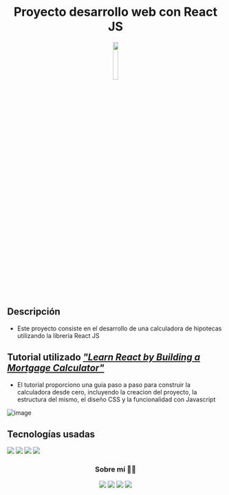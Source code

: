 <h1 align="center">Proyecto desarrollo web con React JS</h1>
<div align="center">
  <a><img src="https://img.shields.io/badge/Estado%3A-Terminado-success" width="15%"></a>
</div>

<h2>Descripción</h2>

- Este proyecto consiste en el desarrollo de una calculadora de hipotecas utilizando la librería React JS

<h2>Tutorial utilizado <em><a href="https://www.freecodecamp.org/news/react-mortgage-calculator-tutorial-for-beginners/">"Learn React by Building a Mortgage Calculator"</a></em></h2>

- El tutorial proporciono una guia paso a paso para construir la calculadora desde cero, incluyendo la creacion del proyecto, la estructura del mismo, el diseño CSS y la funcionalidad con Javascript

![image](https://github.com/D4vc-198/calculadora_hipoteca/assets/69604964/ed101ff0-5ebd-43fe-b13a-5ebe2d77a5e5)


<h2>Tecnologías usadas</h2>

<img src="https://img.shields.io/badge/HTML5-E34F26?style=for-the-badge&logo=html5&logoColor=white">&nbsp;<img src="https://img.shields.io/badge/CSS3-1572B6?style=for-the-badge&logo=css3&logoColor=white">&nbsp;<img src="https://img.shields.io/badge/JavaScript-323330?style=for-the-badge&logo=javascript&logoColor=F7DF1E">&nbsp;<img src="https://img.shields.io/badge/React-20232A?style=for-the-badge&logo=react&logoColor=61DAFB">

<h3 align="center">Sobre mí 👨‍💻</h3>
<p align="center"><a href="https://www.facebook.com/D4vc198/"><img src="https://img.shields.io/badge/Facebook-1877F2?style=for-the-badge&logo=facebook&logoColor=white"></a>&nbsp;<a href="https://www.linkedin.com/in/diego-a-valdez-a4405a213/"><img src="https://img.shields.io/badge/LinkedIn-0077B5?style=for-the-badge&logo=linkedin&logoColor=white"></a>&nbsp;<a href="https://github.com/d4vc-198"><img src="https://img.shields.io/badge/GitHub-100000?style=for-the-badge&logo=github&logoColor=white"></a>&nbsp;<a href="https://play.google.com/store/apps/developer?id=Diego+A.+Valdez&hl=es_MX"><img src="https://img.shields.io/badge/Google_Play-414141?style=for-the-badge&logo=google-play&logoColor=white"></a>
</p>
